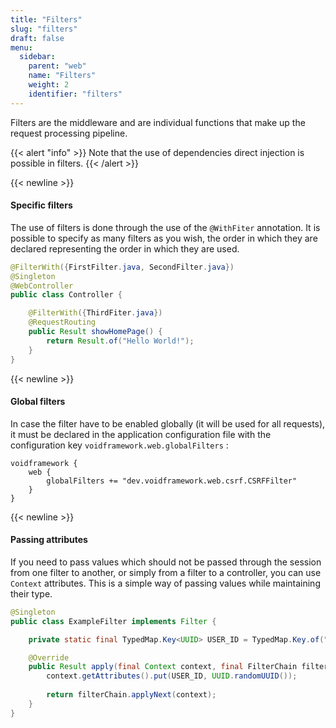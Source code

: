 ```yaml
---
title: "Filters"
slug: "filters"
draft: false
menu:
  sidebar:
    parent: "web"
    name: "Filters"
    weight: 2
    identifier: "filters"
---
```


Filters are the middleware and are individual functions that make up the request processing pipeline.

{{< alert "info" >}}
Note that the use of dependencies direct injection is possible in filters.
{{< /alert >}}


{{< newline >}}
#### Specific filters

The use of filters is done through the use of the `@WithFiter` annotation. It is possible to specify as many filters as you wish, the order in which they are declared representing the order in which they are used.

```java
@FilterWith({FirstFilter.java, SecondFilter.java})
@Singleton
@WebController
public class Controller {

    @FilterWith({ThirdFiter.java})
    @RequestRouting
    public Result showHomePage() {
        return Result.of("Hello World!");
    }
}
```



{{< newline >}}
#### Global filters

In case the filter have to be enabled globally (it will be used for all requests), it must be declared in the application configuration file with the configuration key `voidframework.web.globalFilters` :

```text
voidframework {
    web {
        globalFilters += "dev.voidframework.web.csrf.CSRFFilter"
    }
}
```



{{< newline >}}
#### Passing attributes

If you need to pass values which should not be passed through the session from one filter to another, or simply from a filter to a controller, you can use `Context` attributes. This is a simple way of passing values while maintaining their type.

```java
@Singleton
public class ExampleFilter implements Filter {

    private static final TypedMap.Key<UUID> USER_ID = TypedMap.Key.of("USER_ID");

    @Override
    public Result apply(final Context context, final FilterChain filterChain) {
        context.getAttributes().put(USER_ID, UUID.randomUUID());
        
        return filterChain.applyNext(context);
    }
}
```

